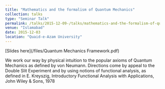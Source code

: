 ```yaml
---
title: "Mathematics and the formalism of Quantum Mechanics"
collection: talks
type: "Seminar Talk"
permalink: /talks/2015-12-09-/talks/mathematics-and-the-formalism-of-quantum-Mechanics
venue: "Islamabad"
date: 2015-12-03
location: "Quaid-e-Azam University"
---
```


[Slides here](/files/Quantum Mechanics Framework.pdf)

We work our way by physical intuition to the popular axioms of Quantum Mechanics as defined by von Neumann. Directions come by appeal to the Double Slit Experiment and by using notions of functional analysis, as defined in E. Kreyszig, Introductory Functional Analysis with Applications, John Wiley &amp; Sons, 1978
